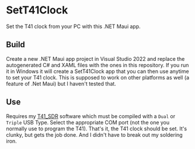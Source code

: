 # SetT41Clock

Set the T41 clock from your PC with this .NET Maui app.

## Build

Create a new .NET Maui app project in Visual Studio 2022 and replace the autogenerated C# and XAML files with the ones in this repository.  If you run it in Windows it will create a SetT41Clock app that you can then use anytime to set your T41 clock.  This is supposed to work on other platforms as well (a feature of .Net Maui) but I haven't tested that.

## Use

Requires my [T41_SDR](https://github.com/tmr4/T41_SDR) software which must be compiled with a `Dual` or `Triple` USB Type. Select the appropriate COM port (not the one you normally use to program the T41).  That's it, the T41 clock should be set.   It's clunky, but gets the job done.  And I didn't have to break out my soldering iron.
